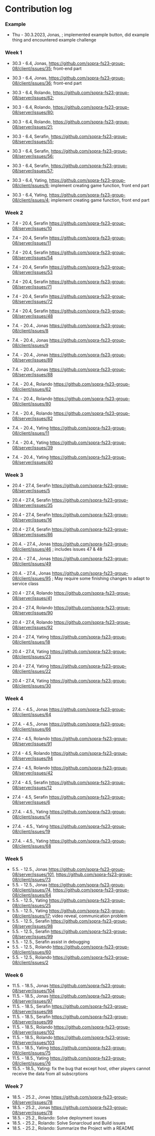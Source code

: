 # Contribution log

### Example
* Thu - 30.3.2023, Jonas, <issue link>; implemented example button, did example thing and encountered example challenge
    
### Week 1
* 30.3 - 6.4, Jonas, https://github.com/sopra-fs23-group-08/client/issues/35; front-end part
* 30.3 - 6.4, Jonas, https://github.com/sopra-fs23-group-08/client/issues/36; front-end part

* 30.3 - 6.4, Rolando, https://github.com/sopra-fs23-group-08/server/issues/62;
* 30.3 - 6.4, Rolando, https://github.com/sopra-fs23-group-08/server/issues/80;
* 30.3 - 6.4, Rolando, https://github.com/sopra-fs23-group-08/server/issues/21;

    
* 30.3 - 6.4, Serafin, https://github.com/sopra-fs23-group-08/server/issues/55;
* 30.3 - 6.4, Serafin, https://github.com/sopra-fs23-group-08/server/issues/56;
* 30.3 - 6.4, Serafin, https://github.com/sopra-fs23-group-08/server/issues/57;

* 30.3 - 6.4, Yating, https://github.com/sopra-fs23-group-08/client/issues/6; implement creating game function, front end part
* 30.3 - 6.4, Yating, https://github.com/sopra-fs23-group-08/client/issues/4; implement creating game function, front end part
    
### Week 2
* 7.4 - 20.4, Serafin https://github.com/sopra-fs23-group-08/server/issues/10
* 7.4 - 20.4, Serafin https://github.com/sopra-fs23-group-08/server/issues/11
* 7.4 - 20.4, Serafin https://github.com/sopra-fs23-group-08/server/issues/54
* 7.4 - 20.4, Serafin https://github.com/sopra-fs23-group-08/server/issues/53
* 7.4 - 20.4, Serafin https://github.com/sopra-fs23-group-08/server/issues/71
* 7.4 - 20.4, Serafin https://github.com/sopra-fs23-group-08/server/issues/72
* 7.4 - 20.4, Serafin https://github.com/sopra-fs23-group-08/server/issues/48
    
* 7.4. - 20.4., Jonas https://github.com/sopra-fs23-group-08/client/issues/8
* 7.4. - 20.4., Jonas https://github.com/sopra-fs23-group-08/client/issues/9
* 7.4. - 20.4., Jonas https://github.com/sopra-fs23-group-08/server/issues/89
* 7.4. - 20.4., Jonas https://github.com/sopra-fs23-group-08/server/issues/88

* 7.4. - 20.4., Rolando https://github.com/sopra-fs23-group-08/client/issues/62
* 7.4. - 20.4., Rolando https://github.com/sopra-fs23-group-08/client/issues/80
* 7.4. - 20.4., Rolando https://github.com/sopra-fs23-group-08/server/issues/82
    
* 7.4. - 20.4., Yating https://github.com/sopra-fs23-group-08/client/issues/11
* 7.4. - 20.4., Yating https://github.com/sopra-fs23-group-08/server/issues/39
* 7.4. - 20.4., Yating https://github.com/sopra-fs23-group-08/server/issues/40
    
### Week 3
* 20.4 - 27.4, Serafin https://github.com/sopra-fs23-group-08/server/issues/5
* 20.4 - 27.4, Serafin https://github.com/sopra-fs23-group-08/server/issues/35
* 20.4 - 27.4, Serafin https://github.com/sopra-fs23-group-08/server/issues/16
* 20.4 - 27.4, Serafin https://github.com/sopra-fs23-group-08/server/issues/86
 
* 20.4. - 27.4., Jonas https://github.com/sopra-fs23-group-08/client/issues/46 ; includes issues 47 & 48
* 20.4. - 27.4., Jonas https://github.com/sopra-fs23-group-08/client/issues/49
* 20.4. - 27.4., Jonas https://github.com/sopra-fs23-group-08/client/issues/95 ; May require some finishing changes to adapt to service class

* 20.4 - 27.4, Rolando https://github.com/sopra-fs23-group-08/server/issues/41
* 20.4 - 27.4, Rolando https://github.com/sopra-fs23-group-08/server/issues/90
* 20.4 - 27.4, Rolando https://github.com/sopra-fs23-group-08/server/issues/92
    
* 20.4 - 27.4, Yating https://github.com/sopra-fs23-group-08/client/issues/18
* 20.4 - 27.4, Yating https://github.com/sopra-fs23-group-08/client/issues/23
* 20.4 - 27.4, Yating https://github.com/sopra-fs23-group-08/client/issues/22
* 20.4 - 27.4, Yating https://github.com/sopra-fs23-group-08/client/issues/30
    
### Week 4
* 27.4. - 4.5., Jonas https://github.com/sopra-fs23-group-08/client/issues/64
* 27.4. - 4.5., Jonas https://github.com/sopra-fs23-group-08/client/issues/66
    
* 27.4 - 4.5, Rolando https://github.com/sopra-fs23-group-08/server/issues/91
* 27.4 - 4.5, Rolando https://github.com/sopra-fs23-group-08/server/issues/94
* 27.4 - 4.5, Rolando https://github.com/sopra-fs23-group-08/server/issues/42
    
* 27.4 - 4.5, Serafin https://github.com/sopra-fs23-group-08/server/issues/12
* 27.4 - 4.5, Serafin https://github.com/sopra-fs23-group-08/server/issues/6

* 27.4. - 4.5., Yating https://github.com/sopra-fs23-group-08/client/issues/14
* 27.4. - 4.5., Yating https://github.com/sopra-fs23-group-08/client/issues/19
* 27.4. - 4.5., Yating https://github.com/sopra-fs23-group-08/client/issues/68
    
### Week 5
* 5.5. - 12.5., Jonas https://github.com/sopra-fs23-group-08/server/issues/101, https://github.com/sopra-fs23-group-08/client/issues/73
* 5.5. - 12.5., Jonas https://github.com/sopra-fs23-group-08/client/issues/74, https://github.com/sopra-fs23-group-08/client/issues/64
* 5.5. - 12.5., Yating https://github.com/sopra-fs23-group-08/client/issues/25
* 5.5. - 12.5., Yating https://github.com/sopra-fs23-group-08/client/issues/17; video reveal, communication problem
* 5.5. - 12.5., Serafin https://github.com/sopra-fs23-group-08/server/issues/98
* 5.5. - 12.5., Serafin https://github.com/sopra-fs23-group-08/server/issues/99
* 5.5. - 12.5., Serafin assist in debugging
* 5.5. - 12.5., Rolando https://github.com/sopra-fs23-group-08/client/issues/60
* 5.5. - 12.5., Rolando https://github.com/sopra-fs23-group-08/client/issues/2

### Week 6
* 11.5. - 18.5., Jonas https://github.com/sopra-fs23-group-08/server/issues/104
* 11.5. - 18.5., Jonas https://github.com/sopra-fs23-group-08/server/issues/97
* 11.5. - 18.5., Serafin https://github.com/sopra-fs23-group-08/server/issues/98
* 11.5. - 18.5., Serafin https://github.com/sopra-fs23-group-08/server/issues/99
* 11.5. - 18.5., Rolando https://github.com/sopra-fs23-group-08/server/issues/102
* 11.5. - 18.5., Rolando https://github.com/sopra-fs23-group-08/server/issues/103
* 11.5. - 18.5., Yating https://github.com/sopra-fs23-group-08/client/issues/75
* 11.5. - 18.5., Yating https://github.com/sopra-fs23-group-08/client/issues/76 
* 15.5. - 18.5., Yating: fix the bug that except host, other players cannot receive the data from all subscrptions
    
### Week 7
* 18.5. - 25.2., Jonas https://github.com/sopra-fs23-group-08/server/issues/78
* 18.5. - 25.2., Jonas https://github.com/sopra-fs23-group-08/server/issues/78
* 18.5. - 25.2., Rolando: Solve deployment issues 
* 18.5. - 25.2., Rolando: Solve Sonarcloud and Build issues
* 18.5. - 25.2., Rolando: Summarize the Project with a README

